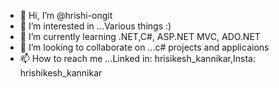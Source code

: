 - 👋 Hi, I’m @hrishi-ongit
- 👀 I’m interested in ...Various things :)
- 🌱 I’m currently learning .NET,C#, ASP.NET MVC, ADO.NET
- 💞️ I’m looking to collaborate on ...c# projects and applicaions
- 📫 How to reach me ...Linked in: hrisikesh_kannikar,Insta: hrishikesh_kannikar

<!---
hrishi-ongit/hrishi-ongit is a ✨ special ✨ repository because its `README.md` (this file) appears on your GitHub profile.
You can click the Preview link to take a look at your changes.
--->
